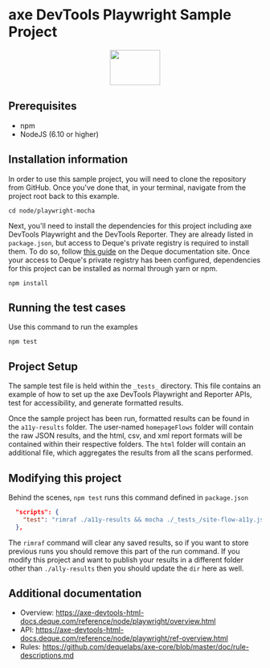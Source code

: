 # axe DevTools Playwright Sample Project

<p align="center">  
  <img src="https://www.deque.com/wp-content/uploads/2020/04/axe-devtools.svg" height="70px" width="100px" alt="" />
</p>

## Prerequisites

- npm
- NodeJS (6.10 or higher)

## Installation information

In order to use this sample project, you will need to clone the repository from GitHub. Once you've done that, in your terminal, navigate from the project root back to this example.

```
cd node/playwright-mocha
```

Next, you'll need to install the dependencies for this project including axe DevTools Playwright and the DevTools Reporter. They are already listed in `package.json`, but access to Deque's private registry is required to install them. To do so, follow [this guide](https://axe-devtools-html-docs.deque.com/reference/node/playwright/install-agora.html) on the Deque documentation site. Once your access to Deque's private registry has been configured, dependencies for this project can be installed as normal through yarn or npm.

```
npm install
```

## Running the test cases

Use this command to run the examples

```
npm test
```

## Project Setup

The sample test file is held within the `_tests_` directory. This file contains an example of how to set up the axe DevTools Playwright and Reporter APIs, test for accessibility, and generate formatted results.

Once the sample project has been run, formatted results can be found in the `a11y-results` folder. The user-named `homepageFlows` folder will contain the raw JSON results, and the html, csv, and xml report formats will be contained within their respective folders. The `html` folder will contain an additional file, which aggregates the results from all the scans performed.

## Modifying this project

Behind the scenes, `npm test` runs this command defined in `package.json`

```json
  "scripts": {
    "test": "rimraf ./a11y-results && mocha ./_tests_/site-flow-a11y.js --timeout 60000 --exit",
  },
```

The `rimraf` command will clear any saved results, so if you want to store previous runs you should remove this part of the run command. If you modify this project and want to publish your results in a different folder other than `./ally-results` then you should update the `dir` here as well.

## Additional documentation

- Overview: https://axe-devtools-html-docs.deque.com/reference/node/playwright/overview.html
- API: https://axe-devtools-html-docs.deque.com/reference/node/playwright/ref-overview.html
- Rules: https://github.com/dequelabs/axe-core/blob/master/doc/rule-descriptions.md
